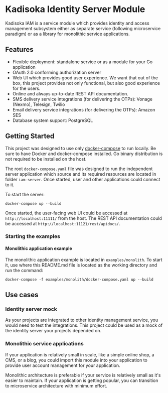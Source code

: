 # Kadisoka Identity Server Module

Kadisoka IAM is a service module which provides identity and access
management subsystem either as separate service (following microservice
paradigm) or as a library for monolithic service applications.

## Features

* Flexible deployment: standalone service or as a module for your Go application
* OAuth 2.0 conforming authorization server
* Web UI which provides good user experience. We want that out of the box,
  this project provides not only functional, but also good experience for
  the users.
* Online and always up-to-date REST API documentation.
* SMS delivery service integrations (for delivering the OTPs): Vonage (Nexmo),
  Telesign, Twilio
* Email delivery service integrations (for delivering the OTPs): Amazon SES
* Database system support: PostgreSQL

## Getting Started

This project was designed to use only
[docker-compose](https://docs.docker.com/compose/) to run locally. Be sure
to have Docker and docker-compose installed. Go binary distribution is not
required to be installed on the host.

The root `docker-compose.yaml` file was designed to run the independent server
application which source and its required resources are located in folder
`iam-server`. Once started, user and other applications could connect to it.

To start the server:

```shell
docker-compose up --build
```

Once started, the user-facing web UI could be accessed at
`http://localhost:11111/` from the host. The REST API documentation could
be accessed at `http://localhost:11121/rest/apidocs/`.

### Starting the examples

#### Monolithic application example

The monolithic application example is located in `examples/monolith`. To start
it, use where this README.md file is located as the working directory and run
the command:

```shell
docker-compose -f examples/monolith/docker-compose.yaml up --build
```

## Use cases

### Identity server mock

As your projects are integrated to other identity management service, you
would need to test the integrations. This project could be used as a mock of
the identity server your projects depended on.

### Monolithic service applications

If your application is relatively small in scale, like a simple online shop,
a CMS, or a blog, you could import this module into your application to
provide user account management for your application.

Monolithic architecture is preferable if your service is relatively small as
it's easier to maintain. If your application is getting popular, you can
transition to microservice architecture with minimum effort.


